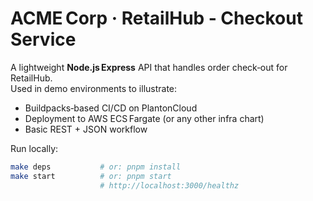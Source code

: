 # ACME Corp · RetailHub ‑ Checkout Service

A lightweight **Node.js Express** API that handles order check‑out
for RetailHub.  
Used in demo environments to illustrate:

* Buildpacks‑based CI/CD on PlantonCloud  
* Deployment to AWS ECS Fargate (or any other infra chart)  
* Basic REST + JSON workflow

Run locally:

```bash
make deps           # or: pnpm install
make start          # or: pnpm start
                    # http://localhost:3000/healthz
```